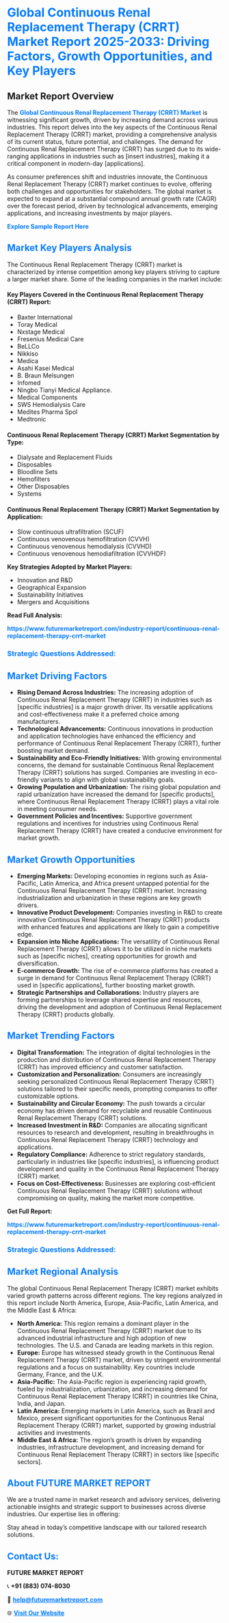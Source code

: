 <h1 style="color: #007BFF;">Global Continuous Renal Replacement Therapy (CRRT) Market Report 2025-2033: Driving Factors, Growth Opportunities, and Key Players</h1>

<section id="overview">
<h2>Market Report Overview</h2>
<p>The <a href="https://www.futuremarketreport.com/industry-report/continuous-renal-replacement-therapy-crrt-market" style="color: #007BFF; text-decoration: none;"><strong>Global Continuous Renal Replacement Therapy (CRRT) Market</strong></a> is witnessing significant growth, driven by increasing demand across various industries. This report delves into the key aspects of the Continuous Renal Replacement Therapy (CRRT) market, providing a comprehensive analysis of its current status, future potential, and challenges. The demand for Continuous Renal Replacement Therapy (CRRT) has surged due to its wide-ranging applications in industries such as [insert industries], making it a critical component in modern-day [applications].</p>
<p>As consumer preferences shift and industries innovate, the Continuous Renal Replacement Therapy (CRRT) market continues to evolve, offering both challenges and opportunities for stakeholders. The global market is expected to expand at a substantial compound annual growth rate (CAGR) over the forecast period, driven by technological advancements, emerging applications, and increasing investments by major players.</p>
</section>

<section id="overview">
<p><a href="https://www.futuremarketreport.com/request-sample/reportId=64837" style="color: #007BFF; text-decoration: none;"><strong>Explore Sample Report Here</strong></a></p>
</section>

<section id="key-players">
<h2 style="color: #007BFF;">Market Key Players Analysis</h2>
<p>The Continuous Renal Replacement Therapy (CRRT) market is characterized by intense competition among key players striving to capture a larger market share. Some of the leading companies in the market include:</p>
<h4>Key Players Covered in the Continuous Renal Replacement Therapy (CRRT) Report:</h4>
<ul><li>Baxter International</li><li>Toray Medical</li><li>Nxstage Medical</li><li>Fresenius Medical Care</li><li>BeLLCo</li><li>Nikkiso</li><li>Medica</li><li>Asahi Kasei Medical</li><li>B. Braun Melsungen</li><li>Infomed</li><li>Ningbo Tianyi Medical Appliance.</li><li>Medical Components</li><li>SWS Hemodialysis Care</li><li>Medites Pharma Spol</li><li>Medtronic</li></ul>
<h4>Continuous Renal Replacement Therapy (CRRT) Market Segmentation by Type:</h4>
<ul><li>Dialysate and Replacement Fluids</li><li>Disposables</li><li>Bloodline Sets</li><li>Hemofilters</li><li>Other Disposables</li><li>Systems</li></ul>

<h4>Continuous Renal Replacement Therapy (CRRT) Market Segmentation by Application:</h4>
<ul><li>Slow continuous ultrafiltration (SCUF)</li><li>Continuous venovenous hemofiltration (CVVH)</li><li>Continuous venovenous hemodialysis (CVVHD)</li><li>Continuous venovenous hemodiafiltration (CVVHDF)</li></ul>
<p><strong>Key Strategies Adopted by Market Players:</strong></p>
<ul>
<li>Innovation and R&D</li>
<li>Geographical Expansion</li>
<li>Sustainability Initiatives</li>
<li>Mergers and Acquisitions</li>
</ul>
</section>

<section>
<p><strong>Read Full Analysis: </strong></p><a href="https://www.futuremarketreport.com/industry-report/continuous-renal-replacement-therapy-crrt-market" style="color: #007BFF; text-decoration: none;"><strong>https://www.futuremarketreport.com/industry-report/continuous-renal-replacement-therapy-crrt-market</strong></a>
<h3 style="color: #007BFF;">Strategic Questions Addressed:</h3>
</section>

<section id="driving-factors">
<h2 style="color: #007BFF;">Market Driving Factors</h2>
<ul>
<li><strong>Rising Demand Across Industries:</strong> The increasing adoption of Continuous Renal Replacement Therapy (CRRT) in industries such as [specific industries] is a major growth driver. Its versatile applications and cost-effectiveness make it a preferred choice among manufacturers.</li>
<li><strong>Technological Advancements:</strong> Continuous innovations in production and application technologies have enhanced the efficiency and performance of Continuous Renal Replacement Therapy (CRRT), further boosting market demand.</li>
<li><strong>Sustainability and Eco-Friendly Initiatives:</strong> With growing environmental concerns, the demand for sustainable Continuous Renal Replacement Therapy (CRRT) solutions has surged. Companies are investing in eco-friendly variants to align with global sustainability goals.</li>
<li><strong>Growing Population and Urbanization:</strong> The rising global population and rapid urbanization have increased the demand for [specific products], where Continuous Renal Replacement Therapy (CRRT) plays a vital role in meeting consumer needs.</li>
<li><strong>Government Policies and Incentives:</strong> Supportive government regulations and incentives for industries using Continuous Renal Replacement Therapy (CRRT) have created a conducive environment for market growth.</li>
</ul>
</section>

<section id="growth-opportunities">
<h2 style="color: #007BFF;">Market Growth Opportunities</h2>
<ul>
<li><strong>Emerging Markets:</strong> Developing economies in regions such as Asia-Pacific, Latin America, and Africa present untapped potential for the Continuous Renal Replacement Therapy (CRRT) market. Increasing industrialization and urbanization in these regions are key growth drivers.</li>
<li><strong>Innovative Product Development:</strong> Companies investing in R&D to create innovative Continuous Renal Replacement Therapy (CRRT) products with enhanced features and applications are likely to gain a competitive edge.</li>
<li><strong>Expansion into Niche Applications:</strong> The versatility of Continuous Renal Replacement Therapy (CRRT) allows it to be utilized in niche markets such as [specific niches], creating opportunities for growth and diversification.</li>
<li><strong>E-commerce Growth:</strong> The rise of e-commerce platforms has created a surge in demand for Continuous Renal Replacement Therapy (CRRT) used in [specific applications], further boosting market growth.</li>
<li><strong>Strategic Partnerships and Collaborations:</strong> Industry players are forming partnerships to leverage shared expertise and resources, driving the development and adoption of Continuous Renal Replacement Therapy (CRRT) products globally.</li>
</ul>
</section>

<section id="trending-factors">
<h2 style="color: #007BFF;">Market Trending Factors</h2>
<ul>
<li><strong>Digital Transformation:</strong> The integration of digital technologies in the production and distribution of Continuous Renal Replacement Therapy (CRRT) has improved efficiency and customer satisfaction.</li>
<li><strong>Customization and Personalization:</strong> Consumers are increasingly seeking personalized Continuous Renal Replacement Therapy (CRRT) solutions tailored to their specific needs, prompting companies to offer customizable options.</li>
<li><strong>Sustainability and Circular Economy:</strong> The push towards a circular economy has driven demand for recyclable and reusable Continuous Renal Replacement Therapy (CRRT) solutions.</li>
<li><strong>Increased Investment in R&D:</strong> Companies are allocating significant resources to research and development, resulting in breakthroughs in Continuous Renal Replacement Therapy (CRRT) technology and applications.</li>
<li><strong>Regulatory Compliance:</strong> Adherence to strict regulatory standards, particularly in industries like [specific industries], is influencing product development and quality in the Continuous Renal Replacement Therapy (CRRT) market.</li>
<li><strong>Focus on Cost-Effectiveness:</strong> Businesses are exploring cost-efficient Continuous Renal Replacement Therapy (CRRT) solutions without compromising on quality, making the market more competitive.</li>
</ul>
</section>

<section>
<p><strong>Get Full Report: </strong></p><a href="https://www.futuremarketreport.com/industry-report/continuous-renal-replacement-therapy-crrt-market" style="color: #007BFF; text-decoration: none;"><strong>https://www.futuremarketreport.com/industry-report/continuous-renal-replacement-therapy-crrt-market</strong></a>
<h3 style="color: #007BFF;">Strategic Questions Addressed:</h3>
</section>


<section id="regional-analysis">
<h2 style="color: #007BFF;">Market Regional Analysis</h2>
<p>The global Continuous Renal Replacement Therapy (CRRT) market exhibits varied growth patterns across different regions. The key regions analyzed in this report include North America, Europe, Asia-Pacific, Latin America, and the Middle East & Africa:</p>
<ul>
<li><strong>North America:</strong> This region remains a dominant player in the Continuous Renal Replacement Therapy (CRRT) market due to its advanced industrial infrastructure and high adoption of new technologies. The U.S. and Canada are leading markets in this region.</li>
<li><strong>Europe:</strong> Europe has witnessed steady growth in the Continuous Renal Replacement Therapy (CRRT) market, driven by stringent environmental regulations and a focus on sustainability. Key countries include Germany, France, and the U.K.</li>
<li><strong>Asia-Pacific:</strong> The Asia-Pacific region is experiencing rapid growth, fueled by industrialization, urbanization, and increasing demand for Continuous Renal Replacement Therapy (CRRT) in countries like China, India, and Japan.</li>
<li><strong>Latin America:</strong> Emerging markets in Latin America, such as Brazil and Mexico, present significant opportunities for the Continuous Renal Replacement Therapy (CRRT) market, supported by growing industrial activities and investments.</li>
<li><strong>Middle East & Africa:</strong> The region’s growth is driven by expanding industries, infrastructure development, and increasing demand for Continuous Renal Replacement Therapy (CRRT) in sectors like [specific sectors].</li>
</ul>
</section>

<footer>
<h2 style="color: #007BFF;">About FUTURE MARKET REPORT</h2>
<p>We are a trusted name in market research and advisory services, delivering actionable insights and strategic support to businesses across diverse industries. Our expertise lies in offering:</p>

<p>Stay ahead in today’s competitive landscape with our tailored research solutions.</p>

<h2 style="color: #007BFF;">Contact Us:</h2>
<p><strong>FUTURE MARKET REPORT</strong></p>
<p>📞 <strong>+91 (883) 074-8030</strong></p>
<p>📧 <strong><a href="mailto:help@futuremarketreport.com" style="color: #007BFF;">help@futuremarketreport.com</a></strong></p>
<p>🌐 <strong><a href="https://www.futuremarketreport.com/" style="color: #007BFF;">Visit Our Website</a></strong></p>
</footer>